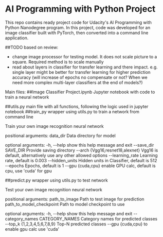 # AI Programming with Python Project

This repo contains ready project code for Udacity's AI Programming with Python Nanodegree program. In this project, code was developed for an image classifier built with PyTorch, then converted into a command line application.

##TODO based on review:
* change image processor for testing model. It does not scale picture to a square. Required method is to scale manually
* read about layers in classifier for transfer learning and there impact. e.g. single layer might be better for transfer learning for higher prediction accuracy (will increase of epochs no compensate or not? When we need more complex multi-layer classifiers at the end of models?)


Main files:
##Image Classifier Project.ipynb
Jupyter notebook with code to train a neural network

##utils.py
main file with all functions, following the logic used in jupyter notebook
##train_py
wrapper using utils.py to train a network from command line

Train your own image recognition neural network

positional arguments:
  data_dir              Data directory for model

optional arguments:
  -h, --help            show this help message and exit
  --save_dir SAVE_DIR   Provide saving directory
  --arch {Vgg16,resnet18,alexnet}
                        Vgg16 is default, alternatively use any other allowed
                        options
  --learning_rate 
                        Learning rate, default is 0.003
  --hidden_units 
                        Hidden units in Classifier, default is 512
  --epochs 
                        Epochs, default is 1
  --gpu {cuda,cpu}      enable GPU calc, default is cpu, use 'cuda' for gpu

##predict.py
wrapper using utils.py to test network

Test your own image recognition neural network

positional arguments:
  path_to_image         Path to test image for prediction
  path_to_model_checkpoint
                        Path to model checkpoint to use

optional arguments:
  -h, --help            show this help message and exit
  --category_names CATEGORY_NAMES
                        Category names for predicted classes
  --top_k {1,2,3,4,5,6,7,8,9}
                        Top-N predicted classes
  --gpu {cuda,cpu}      to enable gpu calc use 'cuda'
